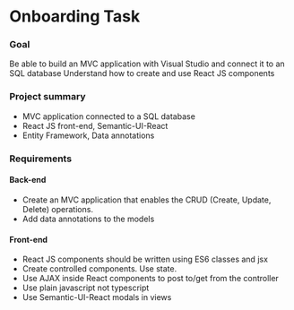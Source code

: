 # Onboarding Task

### Goal

Be able to build an MVC application with Visual Studio and connect it to an SQL database
Understand how to create and use React JS components

### Project summary

-   MVC application connected to a SQL database
-   React JS front-end, Semantic-UI-React
-   Entity Framework, Data annotations

### Requirements

#### Back-end

-   Create an MVC application that enables the CRUD (Create, Update, Delete) operations.
-   Add data annotations to the models

#### Front-end

-   React JS components should be written using ES6 classes and jsx
-   Create controlled components. Use state.
-   Use AJAX inside React components to post to/get from the controller
-   Use plain javascript not typescript
-   Use Semantic-UI-React modals in views
